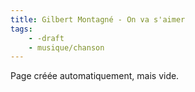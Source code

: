 ```yaml
---
title: Gilbert Montagné - On va s'aimer
tags:
    - -draft
    - musique/chanson
---
```


Page créée automatiquement, mais vide.
